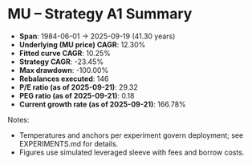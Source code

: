 # MU – Strategy A1 Summary

- **Span**: 1984-06-01 → 2025-09-19 (41.30 years)
- **Underlying (MU price) CAGR**: 12.30%
- **Fitted curve CAGR**: 10.25%
- **Strategy CAGR**: -23.45%
- **Max drawdown**: -100.00%
- **Rebalances executed**: 146
- **P/E ratio (as of 2025-09-21)**: 29.32
- **PEG ratio (as of 2025-09-21)**: 0.18
- **Current growth rate (as of 2025-09-21)**: 166.78%

Notes:

- Temperatures and anchors per experiment govern deployment; see EXPERIMENTS.md for details.
- Figures use simulated leveraged sleeve with fees and borrow costs.

